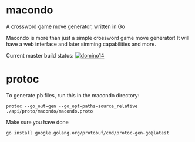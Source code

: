 # macondo

A crossword game move generator, written in Go

Macondo is more than just a simple crossword game move generator! It will have a web interface and later simming capabilities and more.

Current master build status:
[![domino14](https://circleci.com/gh/domino14/macondo.svg?style=svg)](https://circleci.com/gh/domino14/macondo)

# protoc

To generate pb files, run this in the macondo directory:

`protoc --go_out=gen --go_opt=paths=source_relative ./api/proto/macondo/macondo.proto`

Make sure you have done

`go install google.golang.org/protobuf/cmd/protoc-gen-go@latest`
